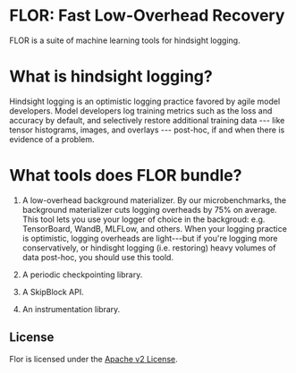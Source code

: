 <!-- ![Travis](https://travis-ci.com/ucbrise/flor.svg?branch=master)
![Python37](https://img.shields.io/badge/python-3.7-blue.svg)
[![](https://badge.fury.io/py/pyflor.svg)](https://pypi.org/project/pyflor/)
[![codecov](https://codecov.io/gh/ucbrise/flor/branch/master/graph/badge.svg)](https://codecov.io/gh/ucbrise/flor)
 -->

FLOR: Fast Low-Overhead Recovery
================================

FLOR is a suite of machine learning tools for hindsight logging.

# What is hindsight logging?

Hindsight logging is an optimistic logging practice favored by agile model developers. Model developers log training metrics such as the loss and accuracy by default, and selectively restore additional training data --- like tensor histograms, images, and overlays --- post-hoc, if and when there is evidence of a problem.

# What tools does FLOR bundle?

1. A low-overhead background materializer. By our microbenchmarks, the background materializer cuts logging overheads by 75% on average. This tool lets you use your logger of choice in the backgroud: e.g. TensorBoard, WandB, MLFLow, and others. When your logging practice is optimistic, logging overheads are light---but if you're logging more conservatively, or hindisght logging (i.e. restoring) heavy volumes of data post-hoc, you should use this toold.

2. A periodic checkpointing library. 

3. A SkipBlock API.

4. An instrumentation library.



## License
Flor is licensed under the [Apache v2 License](https://www.apache.org/licenses/LICENSE-2.0).
